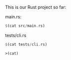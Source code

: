 This is our Rust project so far:

main.rs:

```rust
$(cat src/main.rs)
```

tests/cli.rs

```rust
$(cat tests/cli.rs)
```

```
>(cat)
```
